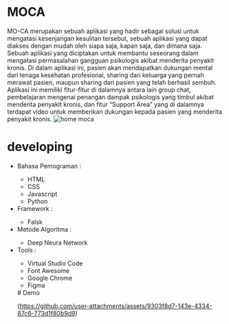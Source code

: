 # MOCA
MO-CA merupakan sebuah aplikasi yang hadir sebagai solusi untuk mengatasi kesenjangan kesulitan tersebut, sebuah aplikasi yang dapat diakses dengan mudah oleh siapa saja, kapan saja, dan dimana saja. Sebuah aplikasi yang diciptakan untuk membantu seseorang dalam mengatasi permasalahan gangguan psikologis akibat menderita penyakit kronis. Di dalam aplikasi ini, pasien akan mendapatkan dukungan mental dari tenaga kesehatan profesional, sharing dari keluarga yang pernah merawat pasien, maupun sharing dari pasien yang telah berhasil sembuh. Aplikasi ini memiliki fitur-fitur di dalamnya antara lain group chat, pembelajaran mengenai penangan dampak psikologis yang timbul akibat menderita penyakit kronis, dan fitur “Support Area” yang di dalamnya terdapat video untuk memberikan dukungan kepada pasien yang menderita penyakit kronis.
![home moca](https://github.com/user-attachments/assets/c256ba68-4217-4c45-aa8a-74a4a6593bcd)
<br>
# developing
<ul>
  <li>Bahasa Pemograman :</li>
    <ul>
      <li>HTML</li>
      <li>CSS</li>
      <li>Javascript</li>
      <li>Python</li>
    </ul>
  <li>Framework :</li>
    <ul>
      <li>Falsk</li>
    </ul>
  <li>Metode Algoritma :</li>
    <ul>
      <li>Deep Neura Network</li>
    </ul>
  <li>Tools :</li>
    <ul>
      <li>Virtual Studio Code</li>
      <li>Font Awesome</li>
      <li>Google Chrome</li>
      <li>Figma</li>
    </ul>
# Demo 

(https://github.com/user-attachments/assets/9303f8d7-143e-4334-87c6-773d1f80b9d9)

